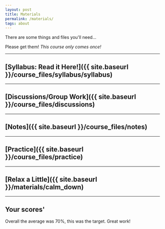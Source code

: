 ```yaml
---
layout: post
title: Materials
permalink: /materials/
tags: about
---
```



There are some things and files you'll need...

Please get them! *This course only comes once!*

<!-- for the materials just put in headers for the topic: handouts, notes, and so on, the first example link is given, and the rest are just illustrations, feel free to edit as you may, the materials go in the 'course files' folder and you can add subfolders too! just be sure to reference the link correctly. you can also link to a post you made...-->

---

## [Syllabus: Read it Here!]({{ site.baseurl }}/course_files/syllabus/syllabus)

---

## [Discussions/Group Work]({{ site.baseurl }}/course_files/discussions)

---

## [Notes]({{ site.baseurl }}/course_files/notes)

---

## [Practice]({{ site.baseurl }}/course_files/practice)

---

## [Relax a Little]({{ site.baseurl }}/materials/calm_down)

---

## Your scores'

<!-- feel free to edit here for the many exams or quizzes -->

Overall the average was 70%, this was the target. Great work!
